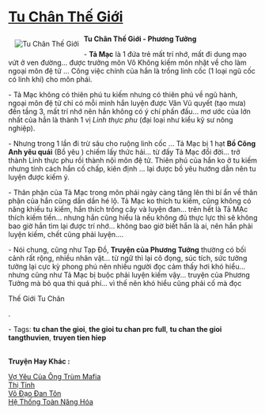 <a href="https://utruyen.com/tu-chan-the-gioi/2160/" title="Tu Chân Thế Giới"><h1>Tu Chân Thế Giới</h1></a><div style="display:table"><img align="right" style="float: left; padding: 10px;" src="https://utruyen.com/images/story/200x260/tu-chan-the-gioi.jpg" alt="Tu Chân Thế Giới"><strong>Tu Chân Thế Giới - Phương Tưởng</strong><p></p> - <strong>Tả Mạc</strong> là 1 đứa trẻ mất trí nhớ, mất đi dung mạo vứt ở ven đường... được trưởng môn Vô Không kiếm môn nhặt về cho làm ngoại môn đệ tử ... Công việc chính của hắn là trồng linh cốc (1 loại ngũ cốc có linh khí) cho môn phái.<p></p> - Tả Mạc không có thiên phú tu kiếm nhưng có thiên phú về ngũ hành, ngoại môn đệ tử chỉ có mỗi mình hắn luyện được Vân Vũ quyết (tạo mưa) đến tầng 3, mất trí nhớ nên hắn không có ý chí phấn đấu... mơ ước của lớn nhất của hắn là thành 1 vị <em>Linh thực phu</em> (đại loại như kiểu kỹ sư nông nghiệp).<p></p> - Nhưng trong 1 lần đi trừ sâu cho ruộng linh cốc ... Tả Mạc bị 1 hạt <strong>Bồ Công Anh yêu quái</strong> (Bồ yêu ) chiếm lấy thức hải... từ đấy Tả Mạc đổi đời... trở thành Linh thực phu rồi thành nội môn đệ tử. Thiên phú của hắn ko ở tu kiếm nhưng tính cách hắn cố chấp, kiên định ... lại được bồ yêu hướng dẫn nên tu luyện được kiếm ý.<p></p> - Thân phận của Tả Mạc trong môn phái ngày càng tăng lên thì bí ẩn về thân phận của hắn cũng dần dần hé lộ. Tả Mạc ko thích tu kiếm, cũng không có năng khiếu tu kiếm, hắn thích trồng cây và luyện đan... trên hết là Tả MẠc thích kiếm tiền... nhưng hắn cũng hiểu là nếu không đủ thực lực thì sẽ không bao giờ hắn tìm lại được trí nhớ... không bao giờ biết hắn là ai, nên hắn phải luyện kiếm, chết cũng phải luyện.... <p></p> - Nói chung, cũng như Tạp Đồ, <strong>Truyện của Phương Tưởng</strong> thường có bối cảnh rất rộng, nhiều nhân vật... từ ngữ thì lại cô đọng, súc tích, sức tưởng tưởng lại cực kỳ phong phú nên nhiều người đọc cảm thấy hơi khó hiểu... nhưng cũng như Tả Mạc bị buộc phải luyện kiếm vậy... truyện của Phương Tưởng mà bỏ qua thì quá phí... vì thế nên khó hiểu cũng phải cố mà đọc <p></p>Thế Giới Tu Chân<p></p>.<p></p> - Tags: <strong>tu chan the gioi</strong>, <strong>the gioi tu chan prc full</strong>, <strong>tu chan the gioi tangthuvien</strong>, <strong>truyen tien hiep</strong></div><p><br><b>Truyện Hay Khác :</b></p><a href="https://utruyen.com/vo-yeu-cua-ong-trum-mafia/12712/" alt="Vợ Yêu Của Ông Trùm Mafia">Vợ Yêu Của Ông Trùm Mafia</a><br/><a href="https://dammy2019.blogspot.com/2019/11/thi-tinh.html" alt="Thị Tỉnh">Thị Tỉnh</a><br/><a href="https://github.com/quanluxury/truyenhot/tree/master/truyenhay/3791/" alt="Võ Đạo Đan Tôn">Võ Đạo Đan Tôn</a><br/><a href="https://github.com/quanluxury/ngontinhhot/tree/master/truyenhay/19223/" alt="Hệ Thống Toàn Năng Hóa">Hệ Thống Toàn Năng Hóa</a><br/>